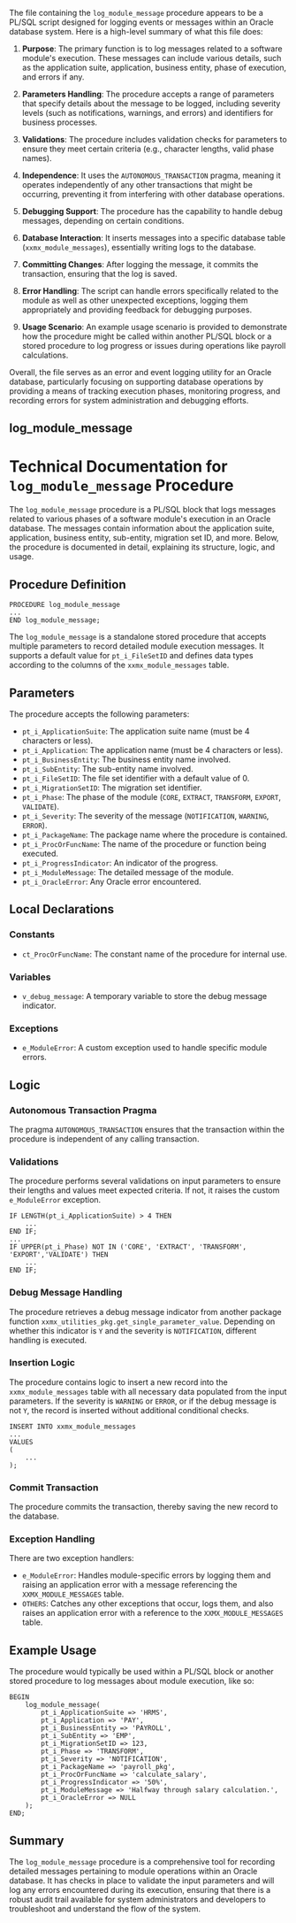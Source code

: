 <p>The file containing the <code>log_module_message</code> procedure appears to be a PL/SQL script designed for logging events or messages within an Oracle database system. Here is a high-level summary of what this file does:</p>
<ol>
<li><p><strong>Purpose</strong>: The primary function is to log messages related to a software module's execution. These messages can include various details, such as the application suite, application, business entity, phase of execution, and errors if any.</p>
</li>
<li><p><strong>Parameters Handling</strong>: The procedure accepts a range of parameters that specify details about the message to be logged, including severity levels (such as notifications, warnings, and errors) and identifiers for business processes.</p>
</li>
<li><p><strong>Validations</strong>: The procedure includes validation checks for parameters to ensure they meet certain criteria (e.g., character lengths, valid phase names).</p>
</li>
<li><p><strong>Independence</strong>: It uses the <code>AUTONOMOUS_TRANSACTION</code> pragma, meaning it operates independently of any other transactions that might be occurring, preventing it from interfering with other database operations.</p>
</li>
<li><p><strong>Debugging Support</strong>: The procedure has the capability to handle debug messages, depending on certain conditions.</p>
</li>
<li><p><strong>Database Interaction</strong>: It inserts messages into a specific database table (<code>xxmx_module_messages</code>), essentially writing logs to the database.</p>
</li>
<li><p><strong>Committing Changes</strong>: After logging the message, it commits the transaction, ensuring that the log is saved.</p>
</li>
<li><p><strong>Error Handling</strong>: The script can handle errors specifically related to the module as well as other unexpected exceptions, logging them appropriately and providing feedback for debugging purposes.</p>
</li>
<li><p><strong>Usage Scenario</strong>: An example usage scenario is provided to demonstrate how the procedure might be called within another PL/SQL block or a stored procedure to log progress or issues during operations like payroll calculations.</p>
</li>
</ol>
<p>Overall, the file serves as an error and event logging utility for an Oracle database, particularly focusing on supporting database operations by providing a means of tracking execution phases, monitoring progress, and recording errors for system administration and debugging efforts.</p>

## log_module_message

<h1 id="technical-documentation-for-log_module_message-procedure">Technical Documentation for <code>log_module_message</code> Procedure</h1>
<p>The <code>log_module_message</code> procedure is a PL/SQL block that logs messages related to various phases of a software module's execution in an Oracle database. The messages contain information about the application suite, application, business entity, sub-entity, migration set ID, and more. Below, the procedure is documented in detail, explaining its structure, logic, and usage.</p>
<h2 id="procedure-definition">Procedure Definition</h2>
<pre><code class="language-sql">PROCEDURE log_module_message
...
END log_module_message;
</code></pre>
<p>The <code>log_module_message</code> is a standalone stored procedure that accepts multiple parameters to record detailed module execution messages. It supports a default value for <code>pt_i_FileSetID</code> and defines data types according to the columns of the <code>xxmx_module_messages</code> table.</p>
<h2 id="parameters">Parameters</h2>
<p>The procedure accepts the following parameters:</p>
<ul>
<li><code>pt_i_ApplicationSuite</code>: The application suite name (must be 4 characters or less).</li>
<li><code>pt_i_Application</code>: The application name (must be 4 characters or less).</li>
<li><code>pt_i_BusinessEntity</code>: The business entity name involved.</li>
<li><code>pt_i_SubEntity</code>: The sub-entity name involved.</li>
<li><code>pt_i_FileSetID</code>: The file set identifier with a default value of 0.</li>
<li><code>pt_i_MigrationSetID</code>: The migration set identifier.</li>
<li><code>pt_i_Phase</code>: The phase of the module (<code>CORE</code>, <code>EXTRACT</code>, <code>TRANSFORM</code>, <code>EXPORT</code>, <code>VALIDATE</code>).</li>
<li><code>pt_i_Severity</code>: The severity of the message (<code>NOTIFICATION</code>, <code>WARNING</code>, <code>ERROR</code>).</li>
<li><code>pt_i_PackageName</code>: The package name where the procedure is contained.</li>
<li><code>pt_i_ProcOrFuncName</code>: The name of the procedure or function being executed.</li>
<li><code>pt_i_ProgressIndicator</code>: An indicator of the progress.</li>
<li><code>pt_i_ModuleMessage</code>: The detailed message of the module.</li>
<li><code>pt_i_OracleError</code>: Any Oracle error encountered.</li>
</ul>
<h2 id="local-declarations">Local Declarations</h2>
<h3 id="constants">Constants</h3>
<ul>
<li><code>ct_ProcOrFuncName</code>: The constant name of the procedure for internal use.</li>
</ul>
<h3 id="variables">Variables</h3>
<ul>
<li><code>v_debug_message</code>: A temporary variable to store the debug message indicator.</li>
</ul>
<h3 id="exceptions">Exceptions</h3>
<ul>
<li><code>e_ModuleError</code>: A custom exception used to handle specific module errors.</li>
</ul>
<h2 id="logic">Logic</h2>
<h3 id="autonomous-transaction-pragma">Autonomous Transaction Pragma</h3>
<p>The pragma <code>AUTONOMOUS_TRANSACTION</code> ensures that the transaction within the procedure is independent of any calling transaction.</p>
<h3 id="validations">Validations</h3>
<p>The procedure performs several validations on input parameters to ensure their lengths and values meet expected criteria. If not, it raises the custom <code>e_ModuleError</code> exception.</p>
<pre><code class="language-sql">IF LENGTH(pt_i_ApplicationSuite) &gt; 4 THEN
    ...
END IF;
...
IF UPPER(pt_i_Phase) NOT IN ('CORE', 'EXTRACT', 'TRANSFORM', 'EXPORT','VALIDATE') THEN
    ...
END IF;
</code></pre>
<h3 id="debug-message-handling">Debug Message Handling</h3>
<p>The procedure retrieves a debug message indicator from another package function <code>xxmx_utilities_pkg.get_single_parameter_value</code>. Depending on whether this indicator is <code>Y</code> and the severity is <code>NOTIFICATION</code>, different handling is executed.</p>
<h3 id="insertion-logic">Insertion Logic</h3>
<p>The procedure contains logic to insert a new record into the <code>xxmx_module_messages</code> table with all necessary data populated from the input parameters. If the severity is <code>WARNING</code> or <code>ERROR</code>, or if the debug message is not <code>Y</code>, the record is inserted without additional conditional checks.</p>
<pre><code class="language-sql">INSERT INTO xxmx_module_messages
...
VALUES
(
    ...
);
</code></pre>
<h3 id="commit-transaction">Commit Transaction</h3>
<p>The procedure commits the transaction, thereby saving the new record to the database.</p>
<h3 id="exception-handling">Exception Handling</h3>
<p>There are two exception handlers:</p>
<ul>
<li><code>e_ModuleError</code>: Handles module-specific errors by logging them and raising an application error with a message referencing the <code>XXMX_MODULE_MESSAGES</code> table.</li>
<li><code>OTHERS</code>: Catches any other exceptions that occur, logs them, and also raises an application error with a reference to the <code>XXMX_MODULE_MESSAGES</code> table.</li>
</ul>
<h2 id="example-usage">Example Usage</h2>
<p>The procedure would typically be used within a PL/SQL block or another stored procedure to log messages about module execution, like so:</p>
<pre><code class="language-sql">BEGIN
    log_module_message(
        pt_i_ApplicationSuite =&gt; 'HRMS',
        pt_i_Application =&gt; 'PAY',
        pt_i_BusinessEntity =&gt; 'PAYROLL',
        pt_i_SubEntity =&gt; 'EMP',
        pt_i_MigrationSetID =&gt; 123,
        pt_i_Phase =&gt; 'TRANSFORM',
        pt_i_Severity =&gt; 'NOTIFICATION',
        pt_i_PackageName =&gt; 'payroll_pkg',
        pt_i_ProcOrFuncName =&gt; 'calculate_salary',
        pt_i_ProgressIndicator =&gt; '50%',
        pt_i_ModuleMessage =&gt; 'Halfway through salary calculation.',
        pt_i_OracleError =&gt; NULL
    );
END;
</code></pre>
<h2 id="summary">Summary</h2>
<p>The <code>log_module_message</code> procedure is a comprehensive tool for recording detailed messages pertaining to module operations within an Oracle database. It has checks in place to validate the input parameters and will log any errors encountered during its execution, ensuring that there is a robust audit trail available for system administrators and developers to troubleshoot and understand the flow of the system.</p>


